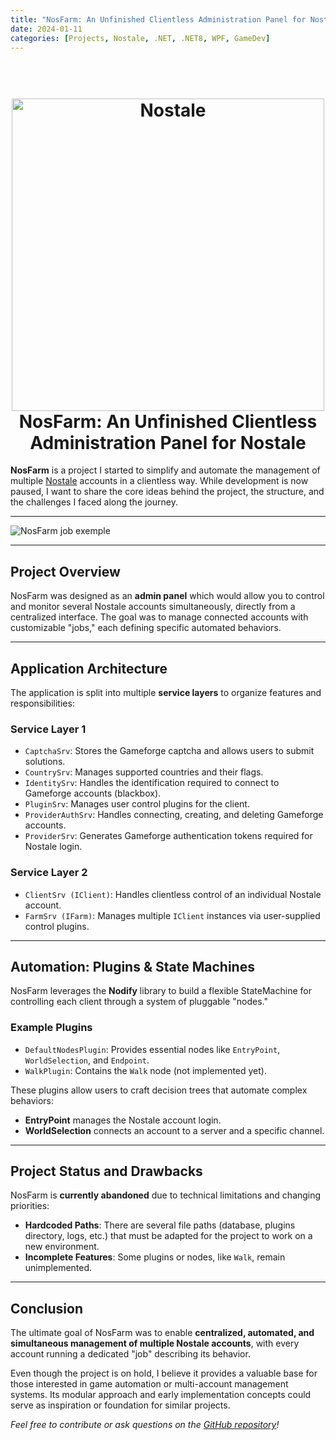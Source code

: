 ```yaml
---
title: "NosFarm: An Unfinished Clientless Administration Panel for Nostale"
date: 2024-01-11
categories: [Projects, Nostale, .NET, .NET8, WPF, GameDev]
---
```


<h1 align="center">
  <br>
  <img src="https://secure-asset-delivery.gameforge.com/partnersite_live_product/81854f0b-0698-4507-bcae-59b909e2f1f0/11EZuBbI9Ss_big.jpg" alt="Nostale" width="500">
  <br>
  NosFarm: An Unfinished Clientless Administration Panel for Nostale
  <br>
</h1>

**NosFarm** is a project I started to simplify and automate the management of multiple [Nostale](https://www.nostale.gameforge.com/) accounts in a clientless way. While development is now paused, I want to share the core ideas behind the project, the structure, and the challenges I faced along the journey.

---

<img src="https://ntdev.tech/Assets/Projects/NosFarm/StateMachineGotoNosb-.png" alt="NosFarm job exemple" title="NosFarm job exemple"/>

---

## Project Overview

NosFarm was designed as an **admin panel** which would allow you to control and monitor several Nostale accounts simultaneously, directly from a centralized interface. The goal was to manage connected accounts with customizable "jobs," each defining specific automated behaviors.

---

## Application Architecture

The application is split into multiple **service layers** to organize features and responsibilities:

### Service Layer 1

- `CaptchaSrv`: Stores the Gameforge captcha and allows users to submit solutions.
- `CountrySrv`: Manages supported countries and their flags.
- `IdentitySrv`: Handles the identification required to connect to Gameforge accounts (blackbox).
- `PluginSrv`: Manages user control plugins for the client.
- `ProviderAuthSrv`: Handles connecting, creating, and deleting Gameforge accounts.
- `ProviderSrv`: Generates Gameforge authentication tokens required for Nostale login.

### Service Layer 2

- `ClientSrv (IClient)`: Handles clientless control of an individual Nostale account.
- `FarmSrv (IFarm)`: Manages multiple `IClient` instances via user-supplied control plugins.

---

## Automation: Plugins & State Machines

NosFarm leverages the **Nodify** library to build a flexible StateMachine for controlling each client through a system of pluggable "nodes."

### Example Plugins

- `DefaultNodesPlugin`: Provides essential nodes like `EntryPoint`, `WorldSelection`, and `Endpoint`.
- `WalkPlugin`: Contains the `Walk` node (not implemented yet).

These plugins allow users to craft decision trees that automate complex behaviors:

- **EntryPoint** manages the Nostale account login.
- **WorldSelection** connects an account to a server and a specific channel.

---

## Project Status and Drawbacks

NosFarm is **currently abandoned** due to technical limitations and changing priorities:

- **Hardcoded Paths**: There are several file paths (database, plugins directory, logs, etc.) that must be adapted for the project to work on a new environment.
- **Incomplete Features**: Some plugins or nodes, like `Walk`, remain unimplemented.

---

## Conclusion

The ultimate goal of NosFarm was to enable **centralized, automated, and simultaneous management of multiple Nostale accounts**, with every account running a dedicated "job" describing its behavior.

Even though the project is on hold, I believe it provides a valuable base for those interested in game automation or multi-account management systems. Its modular approach and early implementation concepts could serve as inspiration or foundation for similar projects.

*Feel free to contribute or ask questions on the [GitHub repository](https://github.com/RomainM4/Nostale-Clientless-WebController)!*